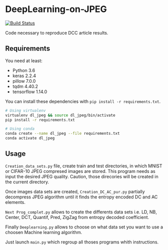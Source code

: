 # DeepLearning-on-JPEG

[![Build Status](https://github.com/Pistonomaxime/DeepLearning-on-JPEG/workflows/ci/badge.svg)](https://github.com/Pistonomaxime/DeepLearning-on-JPEG/actions)

Code necessary to reproduce DCC article results.

## Requirements

You need at least:

- Python 3.6
- keras 2.2.4
- pillow 7.0.0
- tqdm 4.40.2
- tensorflow 1.14.0 

You can install these dependencies with `pip install -r requirements.txt`.

```bash
# Using virtualenv
virtualenv dl_jpeg && source dl_jpeg/bin/activate
pip install -r requirements.txt

# Using conda
conda create --name dl_jpeg --file requirements.txt
conda activate dl_jpeg
```

## Usage

`Creation_data_sets.py` file, create train and test directories, in which MNIST or CIFAR-10 JPEG compresed images are stored. This program needs as input the desired JPEG quality. Caution, those direcories will be created in the current directory.

Once images data sets are created, `Creation_DC_AC_pur.py` partially decompress JPEG algorithm until it finds the entropy encoded DC and AC elements.

`Next Prog_complet.py` allows to create the differents data sets i.e. LD, NB, Center, DCT, Quantif, Pred, ZigZag from entropy decoded coefficient.

Finally `Deeplearning.py` allows to choose on what data set you want to use a choosen Machine learning algorithm.

Just launch `main.py` which regroup all thoses programs whith instructions.
